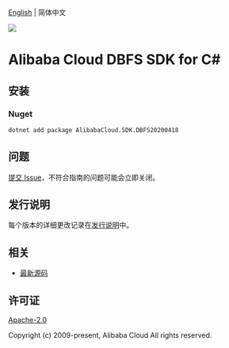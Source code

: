 [English](README.md) | 简体中文

![](https://aliyunsdk-pages.alicdn.com/icons/AlibabaCloud.svg)

# Alibaba Cloud DBFS SDK for C#

## 安装

### Nuget

```bash
dotnet add package AlibabaCloud.SDK.DBFS20200418
```

## 问题

[提交 Issue](https://github.com/aliyun/alibabacloud-csharp-sdk/issues/new)，不符合指南的问题可能会立即关闭。

## 发行说明

每个版本的详细更改记录在[发行说明](./ChangeLog.md)中。

## 相关

* [最新源码](https://github.com/aliyun/alibabacloud-csharp-sdk/)

## 许可证

[Apache-2.0](http://www.apache.org/licenses/LICENSE-2.0)

Copyright (c) 2009-present, Alibaba Cloud All rights reserved.

